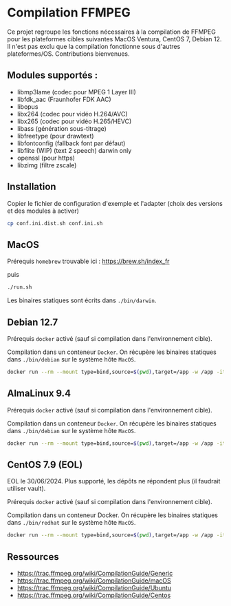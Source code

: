 # Compilation FFMPEG

Ce projet regroupe les fonctions nécessaires à la compilation de FFMPEG pour les plateformes cibles suivantes MacOS Ventura, CentOS 7, Debian 12.
Il n'est pas exclu que la compilation fonctionne sous d'autres plateformes/OS. Contributions bienvenues.

## Modules supportés :

- libmp3lame (codec pour MPEG 1 Layer III)
- libfdk_aac (Fraunhofer FDK AAC)
- libopus
- libx264 (codec pour vidéo H.264/AVC)
- libx265 (codec pour vidéo H.265/HEVC)
- libass (génération sous-titrage)
- libfreetype (pour drawtext)
- libfontconfig (fallback font par défaut)
- libflite (WIP) (text 2 speech) darwin only
- openssl (pour https)
- libzimg (filtre zscale)

## Installation

Copier le fichier de configuration d'exemple et l'adapter (choix des versions et des modules à activer)

```bash
cp conf.ini.dist.sh conf.ini.sh
```

## MacOS

Prérequis `homebrew` trouvable ici : https://brew.sh/index_fr

puis

```bash
./run.sh
```

Les binaires statiques sont écrits dans `./bin/darwin`.

## Debian 12.7

Prérequis `docker` activé (sauf si compilation dans l'environnement cible).

Compilation dans un conteneur `Docker`. On récupère les binaires statiques dans `./bin/debian` sur le système hôte `MacOS`.

```bash
docker run --rm --mount type=bind,source=$(pwd),target=/app -w /app -it debian:12.7 ./run.sh
```

## AlmaLinux 9.4

Prérequis `docker` activé (sauf si compilation dans l'environnement cible).

Compilation dans un conteneur `Docker`. On récupère les binaires statiques dans `./bin/debian` sur le système hôte `MacOS`.

```bash
docker run --rm --mount type=bind,source=$(pwd),target=/app -w /app -it almalinux:9.4 ./run.sh
```

## CentOS 7.9 (EOL)

EOL le 30/06/2024. Plus supporté, les dépôts ne répondent plus (il faudrait utiliser vault).

Prérequis `docker` activé (sauf si compilation dans l'environnement cible).

Compilation dans un conteneur Docker. On récupère les binaires statiques dans `./bin/redhat` sur le système hôte `MacOS`.

```bash
docker run --rm --mount type=bind,source=$(pwd),target=/app -w /app -it centos:7.9.2009 ./run.sh
```

## Ressources

- https://trac.ffmpeg.org/wiki/CompilationGuide/Generic
- https://trac.ffmpeg.org/wiki/CompilationGuide/macOS
- https://trac.ffmpeg.org/wiki/CompilationGuide/Ubuntu
- https://trac.ffmpeg.org/wiki/CompilationGuide/Centos
